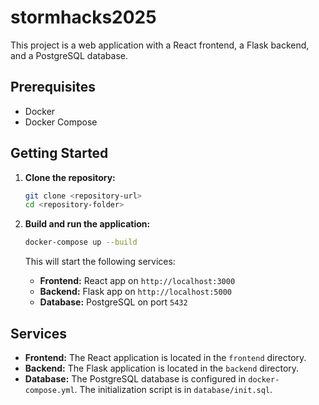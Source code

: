 # stormhacks2025

This project is a web application with a React frontend, a Flask backend, and a PostgreSQL database.

## Prerequisites

- Docker
- Docker Compose

## Getting Started

1.  **Clone the repository:**

    ```bash
    git clone <repository-url>
    cd <repository-folder>
    ```

2.  **Build and run the application:**

    ```bash
    docker-compose up --build
    ```

    This will start the following services:

    -   **Frontend:** React app on `http://localhost:3000`
    -   **Backend:** Flask app on `http://localhost:5000`
    -   **Database:** PostgreSQL on port `5432`

## Services

-   **Frontend:** The React application is located in the `frontend` directory.
-   **Backend:** The Flask application is located in the `backend` directory.
-   **Database:** The PostgreSQL database is configured in `docker-compose.yml`. The initialization script is in `database/init.sql`.